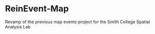 ReinEvent-Map
=============

Revamp of the previous map events project for the Smith College Spatial Analysis Lab
